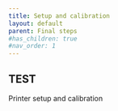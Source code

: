 ```yaml
---
title: Setup and calibration
layout: default
parent: Final steps
#has_children: true
#nav_order: 1
---
```

## TEST
Printer setup and calibration
